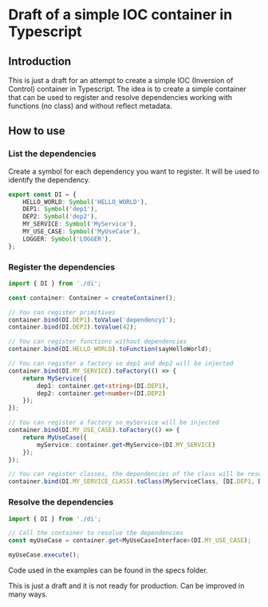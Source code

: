 # Draft of a simple IOC container in Typescript

## Introduction
This is just a draft for an attempt to create a simple IOC (Inversion of Control) container in Typescript. The idea is to create a simple container that can be used to register and resolve dependencies working with functions (no class) and without reflect metadata.

## How to use

### List the dependencies
Create a symbol for each dependency you want to register. It will be used to identify the dependency.

```typescript
export const DI = {
    HELLO_WORLD: Symbol('HELLO_WORLD'),
    DEP1: Symbol('dep1'),
    DEP2: Symbol('dep2'),
    MY_SERVICE: Symbol('MyService'),
    MY_USE_CASE: Symbol('MyUseCase'),
    LOGGER: Symbol('LOGGER'),
};
```

### Register the dependencies

```typescript
import { DI } from './di';

const container: Container = createContainer();

// You can register primitives
container.bind(DI.DEP1).toValue('dependency1');
container.bind(DI.DEP2).toValue(42);

// You can register functions without dependencies
container.bind(DI.HELLO_WORLD).toFunction(sayHelloWorld);

// You can register a factory so dep1 and dep2 will be injected
container.bind(DI.MY_SERVICE).toFactory(() => {
    return MyService({
        dep1: container.get<string>(DI.DEP1),
        dep2: container.get<number>(DI.DEP2)
    });
});

// You can register a factory so myService will be injected
container.bind(DI.MY_USE_CASE).toFactory(() => {
    return MyUseCase({
        myService: container.get<MyService>(DI.MY_SERVICE)
    });
});

// You can register classes, the dependencies of the class will be resolved and injected in the constructor
container.bind(DI.MY_SERVICE_CLASS).toClass(MyServiceClass, [DI.DEP1, DI.DEP2]);

```

### Resolve the dependencies

```typescript
import { DI } from './di';

// Call the container to resolve the dependencies
const myUseCase = container.get<MyUseCaseInterface>(DI.MY_USE_CASE);

myUseCase.execute();
```

Code used in the examples can be found in the specs folder.

This is just a draft and it is not ready for production.
Can be improved in many ways.